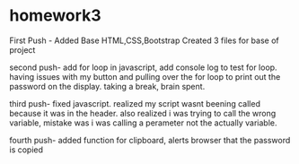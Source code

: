 # homework3

First Push - Added Base HTML,CSS,Bootstrap Created 3 files for base of 
project

second push- add for loop in javascript, add console log to test for loop. having issues with my button and pulling over the for loop to print out the password on the display. taking a break, brain spent.

third push- fixed javascript. realized my script wasnt beening called because it was in the header. also realized i was trying to call the wrong variable, mistake was i was calling a perameter not the actually variable.

fourth push- added function for clipboard, alerts browser that the password is copied